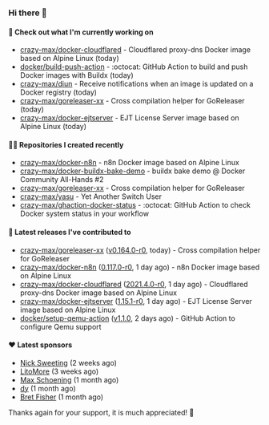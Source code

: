 ### Hi there 👋

#### 👷 Check out what I'm currently working on

- [crazy-max/docker-cloudflared](https://github.com/crazy-max/docker-cloudflared) - Cloudflared proxy-dns Docker image based on Alpine Linux (today)
- [docker/build-push-action](https://github.com/docker/build-push-action) - :octocat: GitHub Action to build and push Docker images with Buildx (today)
- [crazy-max/diun](https://github.com/crazy-max/diun) - Receive notifications when an image is updated on a Docker registry (today)
- [crazy-max/goreleaser-xx](https://github.com/crazy-max/goreleaser-xx) - Cross compilation helper for GoReleaser (today)
- [crazy-max/docker-ejtserver](https://github.com/crazy-max/docker-ejtserver) - EJT License Server image based on Alpine Linux  (today)

#### 👨‍💻 Repositories I created recently

- [crazy-max/docker-n8n](https://github.com/crazy-max/docker-n8n) - n8n Docker image based on Alpine Linux
- [crazy-max/docker-buildx-bake-demo](https://github.com/crazy-max/docker-buildx-bake-demo) - buildx bake demo @ Docker Community All-Hands #2
- [crazy-max/goreleaser-xx](https://github.com/crazy-max/goreleaser-xx) - Cross compilation helper for GoReleaser
- [crazy-max/yasu](https://github.com/crazy-max/yasu) - Yet Another Switch User
- [crazy-max/ghaction-docker-status](https://github.com/crazy-max/ghaction-docker-status) - :octocat: GitHub Action to check Docker system status in your workflow

#### 🚀 Latest releases I've contributed to

- [crazy-max/goreleaser-xx](https://github.com/crazy-max/goreleaser-xx) ([v0.164.0-r0](https://github.com/crazy-max/goreleaser-xx/releases/tag/v0.164.0-r0), today) - Cross compilation helper for GoReleaser
- [crazy-max/docker-n8n](https://github.com/crazy-max/docker-n8n) ([0.117.0-r0](https://github.com/crazy-max/docker-n8n/releases/tag/0.117.0-r0), 1 day ago) - n8n Docker image based on Alpine Linux
- [crazy-max/docker-cloudflared](https://github.com/crazy-max/docker-cloudflared) ([2021.4.0-r0](https://github.com/crazy-max/docker-cloudflared/releases/tag/2021.4.0-r0), 1 day ago) - Cloudflared proxy-dns Docker image based on Alpine Linux
- [crazy-max/docker-ejtserver](https://github.com/crazy-max/docker-ejtserver) ([1.15.1-r0](https://github.com/crazy-max/docker-ejtserver/releases/tag/1.15.1-r0), 1 day ago) - EJT License Server image based on Alpine Linux 
- [docker/setup-qemu-action](https://github.com/docker/setup-qemu-action) ([v1.1.0](https://github.com/docker/setup-qemu-action/releases/tag/v1.1.0), 2 days ago) - GitHub Action to configure Qemu support

#### ❤️ Latest sponsors
- [Nick Sweeting](https://github.com/pirate) (2 weeks ago)
- [LitoMore](https://github.com/LitoMore) (3 weeks ago)
- [Max Schoening](https://github.com/max) (1 month ago)
- [dy](https://github.com/dyipon) (1 month ago)
- [Bret Fisher](https://github.com/BretFisher) (1 month ago)

Thanks again for your support, it is much appreciated! 🙏
